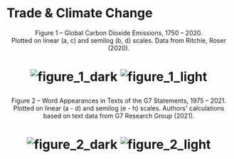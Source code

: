 # Trade & Climate Change
<p align="center">Figure 1 – Global Carbon Dioxide Emissions, 1750 – 2020.<br/>Plotted on linear (a, c) and semilog (b, d) scales. Data from Ritchie, Roser (2020).</p>

# <p align="center"> ![figure_1_dark](https://user-images.githubusercontent.com/72515807/142587729-ba5585cc-83da-47ef-bb65-8f129df31870.png#gh-dark-mode-only) ![figure_1_light](https://user-images.githubusercontent.com/72515807/142592774-3c2b0dbd-5d9b-40ae-862c-d05a9f44cb38.png#gh-light-mode-only)</p>

<p align="center">Figure 2 – Word Appearances in Texts of the G7 Statements, 1975 – 2021.<br/>Plotted on linear (a - d) and semilog (e - h) scales. Authors' calculations based on text data from G7 Research Group (2021).</p>

# <p align="center"> ![figure_2_dark](https://user-images.githubusercontent.com/72515807/181012968-55203023-1ee2-4cfe-8418-57397202e4e3.png#gh-dark-mode-only) ![figure_2_light](https://user-images.githubusercontent.com/72515807/181011084-7db4687b-38a8-41d5-9ede-0ed6d5afeaa7.png#gh-light-mode-only)</p>



